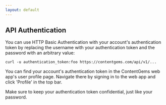 ```yaml
---
layout: default
---
```


## API Authentication

You can use HTTP Basic Authentication with your account's authentication token by replacing the username with your authentication token and the password with an arbitrary value:

`curl -u authentication_token:foo https://contentgems.com/api/v1/...`

You can find your account's authentication token in the ContentGems web app's user profile page. Navigate there by signing in to the web app and click 'Profile' in the top bar.

Make sure to keep your authentication token confidential, just like your password.

